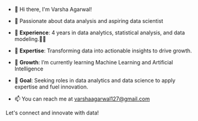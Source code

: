 - 👋 Hi there, I'm Varsha Agarwal! 
- 👀 Passionate about data analysis and aspiring data scientist

- 💼 <b>Experience</b>: 4 years in data analytics, statistical analysis, and data modeling.👨‍💻
- 🚀 <b>Expertise</b>: Transforming data into actionable insights to drive growth.
- 🌱 <b>Growth</b>: I’m currently learning Machine Learning and Artificial Intelligence
- 👀 <b>Goal</b>: Seeking roles in data analytics and data science to apply expertise and fuel innovation.

- 📫 You can reach me at varshaagarwal127@gmail.com

Let's connect and innovate with data!
<!---
VarshaA127/VarshaA127 is a ✨ special ✨ repository because its `README.md` (this file) appears on your GitHub profile.
You can click the Preview link to take a look at your changes.
--->
